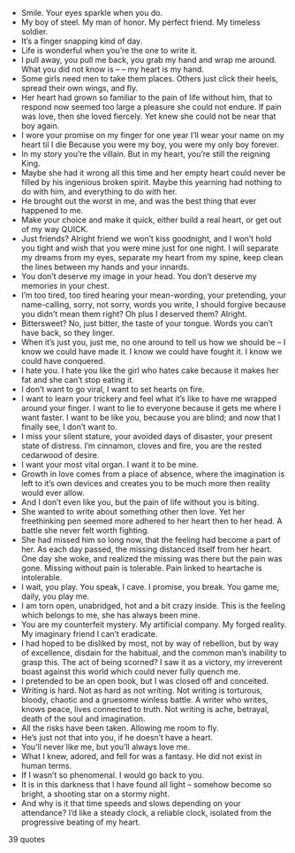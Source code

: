  - Smile. Your eyes sparkle when you do.
 - My boy of steel. My man of honor. My perfect friend. My timeless soldier.
 - It’s a finger snapping kind of day.
 - Life is wonderful when you’re the one to write it.
 - I pull away, you pull me back, you grab my hand and wrap me around. What you did not know is – – my heart is my hand.
 - Some girls need men to take them places. Others just click their heels, spread their own wings, and fly.
 - Her heart had grown so familiar to the pain of life without him, that to respond now seemed too large a pleasure she could not endure. If pain was love, then she loved fiercely. Yet knew she could not be near that boy again.
 - I wore your promise on my finger for one year I’ll wear your name on my heart til I die Because you were my boy, you were my only boy forever.
 - In my story you’re the villain. But in my heart, you’re still the reigning King.
 - Maybe she had it wrong all this time and her empty heart could never be filled by his ingenious broken spirit. Maybe this yearning had nothing to do with him, and everything to do with her.
 - He brought out the worst in me, and was the best thing that ever happened to me.
 - Make your choice and make it quick, either build a real heart, or get out of my way QUICK.
 - Just friends? Alright friend we won’t kiss goodnight, and I won’t hold you tight and wish that you were mine just for one night. I will separate my dreams from my eyes, separate my heart from my spine, keep clean the lines between my hands and your innards.
 - You don’t deserve my image in your head. You don’t deserve my memories in your chest.
 - I’m too tired, too tired hearing your mean-wording, your pretending, your name-calling, sorry, not sorry, words you write, I should forgive because you didn’t mean them right? Oh plus I deserved them? Alright.
 - Bittersweet? No, just bitter, the taste of your tongue. Words you can’t have back, so they linger.
 - When it’s just you, just me, no one around to tell us how we should be – I know we could have made it. I know we could have fought it. I know we could have conquered.
 - I hate you. I hate you like the girl who hates cake because it makes her fat and she can’t stop eating it.
 - I don’t want to go viral, I want to set hearts on fire.
 - I want to learn your trickery and feel what it’s like to have me wrapped around your finger. I want to lie to everyone because it gets me where I want faster. I want to be like you, because you are blind; and now that I finally see, I don’t want to.
 - I miss your silent stature, your avoided days of disaster, your present state of distress. I’m cinnamon, cloves and fire, you are the rested cedarwood of desire.
 - I want your most vital organ. I want it to be mine.
 - Growth in love comes from a place of absence, where the imagination is left to it’s own devices and creates you to be much more then reality would ever allow.
 - And I don’t even like you, but the pain of life without you is biting.
 - She wanted to write about something other then love. Yet her freethinking pen seemed more adhered to her heart then to her head. A battle she never felt worth fighting.
 - She had missed him so long now, that the feeling had become a part of her. As each day passed, the missing distanced itself from her heart. One day she woke, and realized the missing was there but the pain was gone. Missing without pain is tolerable. Pain linked to heartache is intolerable.
 - I wait, you play. You speak, I cave. I promise, you break. You game me, daily, you play me.
 - I am torn open, unabridged, hot and a bit crazy inside. This is the feeling which belongs to me, she has always been mine.
 - You are my counterfeit mystery. My artificial company. My forged reality. My imaginary friend I can’t eradicate.
 - I had hoped to be disliked by most, not by way of rebellion, but by way of excellence, disdain for the habitual, and the common man’s inability to grasp this. The act of being scorned? I saw it as a victory, my irreverent boast against this world which could never fully quench me.
 - I pretended to be an open book, but I was closed off and conceited.
 - Writing is hard. Not as hard as not writing. Not writing is torturous, bloody, chaotic and a gruesome winless battle. A writer who writes, knows peace, lives connected to truth. Not writing is ache, betrayal, death of the soul and imagination.
 - All the risks have been taken. Allowing me room to fly.
 - He’s just not that into you, if he doesn’t have a heart.
 - You’ll never like me, but you’ll always love me.
 - What I knew, adored, and fell for was a fantasy. He did not exist in human terms.
 - If I wasn’t so phenomenal. I would go back to you.
 - It is in this darkness that I have found all light – somehow become so bright, a shooting star on a stormy night.
 - And why is it that time speeds and slows depending on your attendance? I’d like a steady clock, a reliable clock, isolated from the progressive beating of my heart.

39 quotes